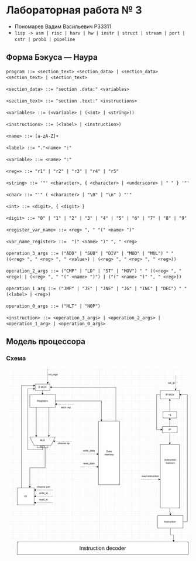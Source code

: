 # Лабораторная работа № 3
- Пономарев Вадим Васильевич P33311
- `lisp -> asm | risc | harv | hw | instr | struct | stream | port | cstr | prob1 | pipeline`

## Форма Бэкуса — Наура

```
program ::= <section_text> <section_data> | <section_data> <section_text> | <section_text>

<section_data> ::= "section .data:" <variables>

<section_text> ::= "section .text:" <instructions>

<variables> ::= (<variable> | (<int> | <string>))

<instructions> ::= (<label> | <instruction>)

<name> ::= [a-zA-Z]+

<label> ::= "."<name> ":"

<variable> ::= <name> ":"

<reg=> ::= "r1" | "r2" | "r3" | "r4" | "r5"

<string> ::= '"' <character>, { <character> | <underscore> | " " } '"'

<char> ::= "'" ( <character> | "\0" | "\n" ) "'"

<int> ::= <digit>, { <digit> }

<digit> ::= "0" | "1" | "2" | "3" | "4" | "5" | "6" | "7" | "8" | "9"

<register_var_name> ::= <reg> ", " "(" <name> ")"

<var_name_register> ::=  "(" <name> ")" ", " <reg>

operation_3_args ::= ("ADD" | "SUB" | "DIV" | "MOD" | "MUL") " " ((<reg> ", " <reg> ", " <value>) | (<reg> ", " <reg> ", " <reg>))

operation_2_args ::= ("CMP" | "LD" | "ST" | "MOV") " " ((<reg> ", " <reg>) | (<reg> ", " "(" <name> ")") | ("(" <name> ")" ", " <reg>))

operation_1_arg ::= ("JMP" | "JE" | "JNE" | "JG" | "INC" | "DEC") " " (<label> | <reg>)

operation_0_args ::= ("HLT" | "NOP")

<instruction> ::= <operation_3_args> | <operation_2_args> | <operation_1_arg> | <operation_0_args>
```

## Модель процессора

### Схема

![scheme.jpg](doc%2Fscheme.jpg)